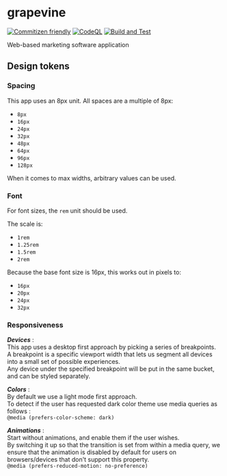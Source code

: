 # grapevine

[![Commitizen friendly](https://img.shields.io/badge/commitizen-friendly-brightgreen.svg)](http://commitizen.github.io/cz-cli/)
[![CodeQL](https://github.com/andrmaz/grapevine/actions/workflows/codeql-analysis.yml/badge.svg?event=push)](https://github.com/andrmaz/grapevine/actions/workflows/codeql-analysis.yml)
[![Build and Test](https://github.com/andrmaz/grapevine/actions/workflows/build-and-test.yml/badge.svg?event=push)](https://github.com/andrmaz/grapevine/actions/workflows/build-and-test.yml)

Web-based marketing software application

## Design tokens

### Spacing

This app uses an 8px unit. All spaces are a multiple of 8px:

- `8px`
- `16px`
- `24px`
- `32px`
- `48px`
- `64px`
- `96px`
- `128px`

When it comes to max widths, arbitrary values can be used.

### Font

For font sizes, the `rem` unit should be used.

The scale is:

- `1rem`
- `1.25rem`
- `1.5rem`
- `2rem`

Because the base font size is 16px, this works out in pixels to:

- `16px`
- `20px`
- `24px`
- `32px`

### Responsiveness

***Devices*** :<br>
This app uses a desktop first approach by picking a series of breakpoints.  
A breakpoint is a specific viewport width that lets us segment all devices into a small set of possible experiences.  
Any device under the specified breakpoint will be put in the same bucket, and can be styled separately.
    
***Colors*** :<br>
By default we use a light mode first approach.<br>
To detect if the user has requested dark color theme use media queries as follows :<br>
`@media (prefers-color-scheme: dark)`
    
***Animations*** :<br>
Start without animations, and enable them if the user wishes.<br>
By switching it up so that the transition is set from within a media query, we ensure that the animation is disabled by default for users on browsers/devices that don't support this property.<br>
`@media (prefers-reduced-motion: no-preference)`
